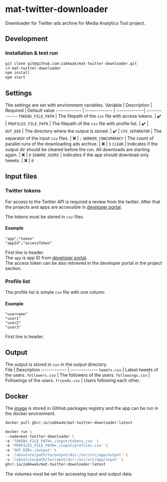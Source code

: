 # mat-twitter-downloader
Downloader for Twitter ads archive for Media Analytics Tool project.

## Development
### Installation & test run
```bash
git clone git@github.com:zabkwak/mat-twitter-downloader.git
cd mat-twitter-downloader
npm install
npm start
```
## Settings
The settings are set with environment variables. 
Variable | Description | Required | Default value
:------------ | :------------- | :-------------| :-------------
`TOKENS_FILE_PATH` | The filepath of the `csv` file with access tokens. | :heavy_check_mark: | 
`PROFILES_FILE_PATH` | The filepath of the `csv` file with profile list. | :heavy_check_mark: | 
`OUT_DIR` | The directory where the output is stored. | :heavy_check_mark: | 
`CSV_SEPARATOR` | The separator of the input `csv` files. | :x: | `;`
`WORKER_CONCURRENCY` | The count of parallel runs of the downloading ads archive. | :x: | `5`
`CLEAR` | Indicates if the output dir should be cleared before the run. All downloads are starting again. | :x: | `0`
`IGNORE_USERS` | Indicates if the app should download only tweets. | :x: | `0`

## Input files
### Twitter tokens
For access to the Twitter API is required a review from the twitter. After that the projects and apps are accessible in [developer portal](https://developer.twitter.com/en/portal/dashboard). 

The tokens must be stored in `csv` files. 
#### Example
```csv
"app";"token"
"appId";"accessToken"
```
First line is header.  
The `app` is app ID from [developer portal](https://developer.twitter.com/en/portal/dashboard).  
The access token can be also retrieved in the developer portal in the project section.

### Profile list
The profile list is simple `csv` file with one column
#### Example
```csv
"username"
"user1"
"user2"
"user3"
```
First line is header.  

## Output
The output is stored in `csv` in the output directory.  
File | Description
:------------ | :-------------
`tweets.csv` | Latest tweets of the users.
`followers.csv` | The followers of the users.
`followings.csv` | Followings of the users.
`friends.csv` | Users following each other.

## Docker
The [image](https://github.com/zabkwak/mat-twitter-downloader/pkgs/container/mat-twitter-downloader) is stored in GitHub packages registry and the app can be run in the docker environment.
```bash
docker pull ghcr.io/zabkwak/mat-twitter-downloader:latest
```

```bash
docker run \
--name=mat-twitter-downloader \
-e 'TOKENS_FILE_PATH=./input/tokens.csv' \
-e 'PROFILES_FILE_PATH=./input/profiles.csv' \
-e 'OUT_DIR=./output' \
-v '/absolute/path/to/output/dir:/usr/src/app/output' \
-v '/absolute/path/to/input/dir:/usr/src/app/input' \
ghcr.io/zabkwak/mat-twitter-downloader:latest  
```
The volumes must be set for accessing input and output data.
